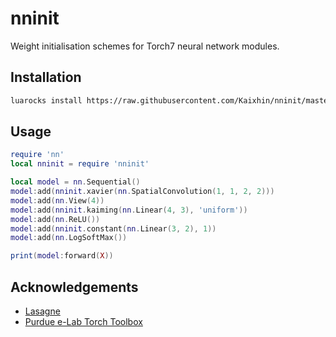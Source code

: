 # nninit

Weight initialisation schemes for Torch7 neural network modules.

## Installation

```sh
luarocks install https://raw.githubusercontent.com/Kaixhin/nninit/master/rocks/nninit-scm-1.rockspec
```

## Usage

```lua
require 'nn'
local nninit = require 'nninit'

local model = nn.Sequential()
model:add(nninit.xavier(nn.SpatialConvolution(1, 1, 2, 2)))
model:add(nn.View(4))
model:add(nninit.kaiming(nn.Linear(4, 3), 'uniform'))
model:add(nn.ReLU())
model:add(nninit.constant(nn.Linear(3, 2), 1))
model:add(nn.LogSoftMax())

print(model:forward(X))
```

## Acknowledgements

- [Lasagne](https://github.com/Lasagne/Lasagne)
- [Purdue e-Lab Torch Toolbox](https://github.com/e-lab/torch-toolbox)
